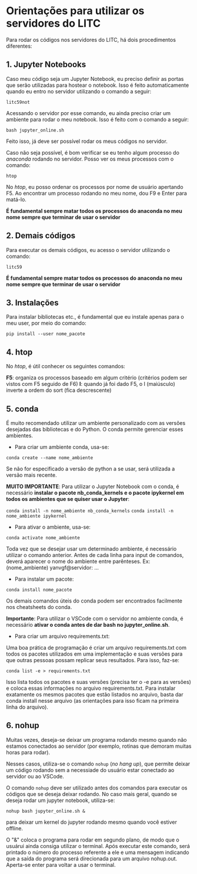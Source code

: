 # Orientações para utilizar os servidores do LITC

Para rodar os códigos nos servidores do LITC, há dois procedimentos diferentes:

## 1. Jupyter Notebooks

Caso meu código seja um Jupyter Notebook, eu preciso definir as portas que serão utilizadas
para hostear o notebook. Isso é feito automaticamente quando eu entro no servidor utilizando
o comando a seguir:

```litc59not```

Acessando o servidor por esse comando, eu ainda preciso criar um ambiente para rodar o meu notebook. Isso é feito com o comando a seguir:

```bash jupyter_online.sh```

Feito isso, já deve ser possível rodar os meus códigos no servidor.

Caso não seja possível, é bom verificar se eu tenho algum processo do _anaconda_ rodando no servidor. Posso ver os meus processos com o comando:

```htop```

No _htop_, eu posso ordenar os processos por nome de usuário apertando F5. Ao encontrar um processo rodando no meu nome, dou F9 e Enter para matá-lo.

**É fundamental sempre matar todos os processos do anaconda no meu nome sempre que terminar de usar o servidor**




## 2. Demais códigos

Para executar os demais códigos, eu acesso o servidor utilizando o comando:

```litc59```

**É fundamental sempre matar todos os processos do anaconda no meu nome sempre que terminar de usar o servidor**




## 3. Instalações

Para instalar bibliotecas etc., é fundamental que eu instale apenas para o meu user, por meio do
comando:

```pip install --user nome_pacote```




## 4. htop

No _htop_, é útil conhecer os seguintes comandos:

**F5**: organiza os processos baseado em algum critério (critérios podem ser vistos com F5 seguido de F6)
**I**: quando já foi dado F5, o I (maiúsculo) inverte a ordem do sort (fica descrescente)




## 5. conda

É muito recomendado utilizar um ambiente personalizado com as versões desejadas das bibliotecas e do Python. O conda permite gerenciar esses ambientes.

- Para criar um ambiente conda, usa-se:

```conda create --name nome_ambiente```

Se não for especificado a versão de python a se usar, será utilizada a versão mais recente.

**MUITO IMPORTANTE**: Para utilizar o Jupyter Notebook com o conda, é necessário **instalar o pacote nb_conda_kernels e o pacote ipykernel em todos os ambientes que se quiser usar o Jupyter**:

```conda install -n nome_ambiente nb_conda_kernels```
```conda install -n nome_ambiente ipykernel```

- Para ativar o ambiente, usa-se:

```conda activate nome_ambiente```

Toda vez que se desejar usar um determinado ambiente, é necessário utilizar o comando anterior. Antes de cada linha para input de comandos, deverá aparecer o nome do ambiente entre parênteses. Ex: (nome_ambiente) yanvgf@servidor: ...

- Para instalar um pacote:

```conda install nome_pacote```

Os demais comandos úteis do conda podem ser encontrados facilmente nos cheatsheets do conda.

**Importante**: Para utilizar o VSCode com o servidor no ambiente conda, é necessário **ativar o conda antes de dar bash no jupyter_online.sh**.

- Para criar um arquivo requirements.txt:

Uma boa prática de programação é criar um arquivo requirements.txt com todos os pacotes utilizados em uma implementação e suas versões para que outras pessoas possam replicar seus resultados. Para isso, faz-se:

```conda list -e > requirements.txt```

Isso lista todos os pacotes e suas versões (precisa ter o -e para as versões) e coloca essas informações no arquivo requirements.txt. Para instalar exatamente os mesmos pacotes que estão listados no arquivo, basta dar conda install nesse arquivo (as orientações para isso ficam na primeira linha do arquivo).




## 6. nohup

Muitas vezes, deseja-se deixar um programa rodando mesmo quando não estamos conectados ao servidor (por exemplo, rotinas que demoram muitas horas para rodar). 

Nesses casos, utiliza-se o comando ```nohup``` (_no hang up_), que permite deixar um código rodando sem a necessiade do usuário estar conectado ao servidor ou ao VSCode. 

O comando ```nohup``` deve ser utilizado antes dos comandos para executar os códigos que se deseja deixar rodando. No caso mais geral, quando se deseja rodar um jupyter notebook, utiliza-se:

```nohup bash jupyter_online.sh &``` 

para deixar um kernel do jupyter rodando mesmo quando você estiver offline. 

O "&" coloca o programa para rodar em segundo plano, de modo que o usuárui ainda consiga utilizar o terminal. Após executar este comando, será printado o número do processo referente a ele e uma mensagem indicando que a saída do programa será direcionada para um arquivo nohup.out. Aperta-se enter para voltar a usar o terminal.
